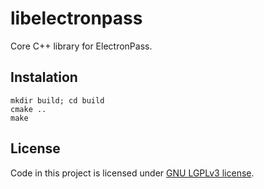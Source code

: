 # libelectronpass
Core C++ library for ElectronPass.

## Instalation

    mkdir build; cd build
    cmake ..
    make

## License
Code in this project is licensed under [GNU LGPLv3 license](https://github.com/electronpass/libelectronpass/blob/master/LICENSE.LESSER).
